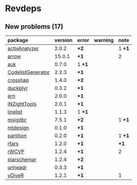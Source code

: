 # Revdeps

## New problems (17)

|package           |version |error    |warning |note     |
|:-----------------|:-------|:--------|:-------|:--------|
|[activAnalyzer](problems.md#activanalyzer)|2.0.2   |__+2__   |        |1 __+1__ |
|[arrow](problems.md#arrow)|15.0.1  |__+1__   |        |2        |
|[auk](problems.md#auk)|0.7.0   |1 __+1__ |        |         |
|[CodelistGenerator](problems.md#codelistgenerator)|2.2.3   |__+1__   |        |         |
|[crosshap](problems.md#crosshap)|1.4.0   |__+2__   |        |         |
|[duckplyr](problems.md#duckplyr)|0.3.2   |__+1__   |        |         |
|[ern](problems.md#ern)|2.0.0   |__+1__   |        |         |
|[iNZightTools](problems.md#inzighttools)|2.0.1   |__+1__   |        |         |
|[linelist](problems.md#linelist)|1.1.3   |1 __+1__ |        |         |
|[msigdbr](problems.md#msigdbr)|7.5.1   |__+2__   |        |1 __+1__ |
|[mtdesign](problems.md#mtdesign)|0.1.0   |__+1__   |        |         |
|[partition](problems.md#partition)|0.2.0   |__+1__   |        |1 __+1__ |
|[rfars](problems.md#rfars)|1.2.0   |__+1__   |        |__+1__   |
|[rWCVP](problems.md#rwcvp)|1.2.4   |__+1__   |        |2        |
|[starschemar](problems.md#starschemar)|1.2.4   |__+2__   |        |         |
|[unheadr](problems.md#unheadr)|0.3.3   |__+1__   |        |         |
|[vDiveR](problems.md#vdiver)|1.2.1   |__+1__   |        |1        |

